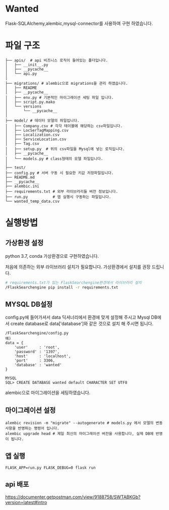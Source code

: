# Wanted
Flask-SQLAlchemy,alembic,mysql-connector를 사용하여 구현 하였습니다.

# 파일 구조
```
├── apis/  # api 비즈니스 로직이 들어있는 폴더입니다.
│   ├── __init__.py
│   ├── __pycache__
│   └── api.py
│
├── migrations/ # alembic으로 migrations을 관리 하였습니다.
│   ├── README
│   ├── __pycache__
│   ├── env.py # 기본적인 마이그레이션 세팅 파일 입니다.
│   ├── script.py.mako
│   └── versions
│       └── __pycache__
│
├── model/ # 데이터 모델의 파일입니다. 
│   ├── Company.csv # 각각 테이블에 해당하는 csv파일입니다.
│   ├── LocSerTagMapping.csv
│   ├── Localization.csv
│   ├── ServiceLocation.csv
│   ├── Tag.csv
│   ├── setup.py  # 위의 csv파일을 Mysql에 넣는 로직입니다.
│   ├── __pycache__
│   └── models.py # class형태의 모델 파일입니다.
│
├── test/
├── config.py # 서버 구동 시 필요한 키값 저장파일입니다.
├── README.md
├── __pycache__
├── alembic.ini
├── requirements.txt # 외부 라이브러리들 버전 정보입니다.
├── run.py           # 앱 실행시 구동하는 파일입니다.
└── wanted_temp_data.csv 
```

# 실행방법


## 가상환경 설정
 
python 3.7, conda 가상환경으로 구현하였습니다.

처음에 의존하는 외부 라이브러리 설치가 필요합니다.
가상환경에서 설치를 권장 드립니다.
```bash
# requirements.txt가 있는 FlaskSearchengine환경에서 라이브러리 설치
/FlaskSearchengine pip install -r requirements.txt
```

## MYSQL DB설정
 

config.py에 들어가셔서 data 딕셔너리에서 환경에 맞게 설정해 주시고 
Mysql DB에서 create database로 data['database']와 같은 것으로 설치 해 주시면 됩니다.

```
/FlaskSearchengine/config.py
예)
data = {
    'user'     : 'root', 
    'password' : '1397',
    'host'     : 'localhost',
    'port'     : 3306,
    'database' : 'wanted'
}

MYSQL
SQL> CREATE DATABASE wanted default CHARACTER SET UTF8
```

alembic으로 마이그레이션을 세팅하였습니다.

## 마이그레이션 설정
 
```
alembic revision -m "migrate" --autogenerate # models.py 에서 모델의 변동사항을 반영하는 명령어 입니다.
alembic upgrade head # 제일 최신의 마이그레이션 버전을 사용합니다, 실제 DB에 반영이 됩니다. 
```

## 앱 실행

```
FLASK_APP=run.py FLASK_DEBUG=0 flask run
```

## api 배포 

https://documenter.getpostman.com/view/9188758/SWTABKGb?version=latest#intro